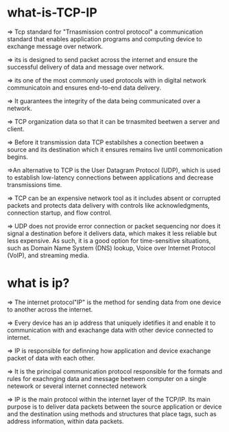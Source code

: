# what-is-TCP-IP 
 => Tcp standard for "Trnasmission control protocol" a communication standard that enables application programs and computing device to exchange message 
 over network.
 
 => its is designed to send packet across the internet and ensure the successful delivery of data and message over network.
 
 => its one of the most commonly used protocols with in digital network communicatoin and ensures end-to-end data delivery.
 
 => It guarantees the integrity of the data being communicated over a network.

 
 => TCP organization data so that it can be trnasmited beetwen a server and client.
 
 => Before it transmission data TCP estabilshes a conection beetwen a source and its destination which it ensures remains live until commonication begins.
 
 =>An alternative to TCP is the User Datagram Protocol (UDP), which is used to establish low-latency connections between applications and decrease           transmissions time.
  
  => TCP can be an expensive network tool as it includes absent or corrupted packets and protects data delivery with controls like          acknowledgments, connection startup, and flow control. 

   => UDP does not provide error connection or packet sequencing nor does it signal a destination before it delivers data, which makes it less reliable       but less expensive. As such, it is a good option for time-sensitive situations, such as Domain Name System (DNS) lookup, Voice over Internet Protocol          (VoIP), and streaming media.
 
 
#  what is ip?

=> The internet protocol"IP" is the method for sending data from one device to another across the internet.

=> Every device has an ip address that uniquely idetifies it and enable it to communication with and exachange data with other device connected to internet.

=> IP is responsible for definning how application and device exachange packet of data with each other.

=> It is the principal communication protocol responsible for the formats and rules for exachnging data and message beetwen computer on a single netework
 or several internet connected netework

=> IP is the main protocol within the internet layer of the TCP/IP. Its main purpose is to deliver data packets between the source application or device and the destination using methods and structures that place tags, such as address information, within data packets.
